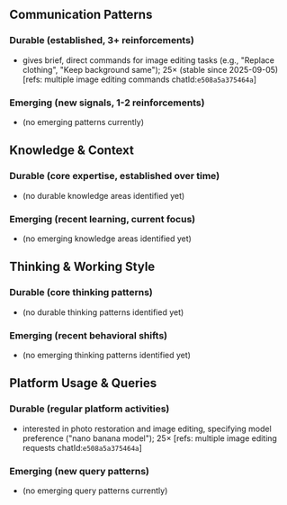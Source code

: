 ## Communication Patterns
### Durable (established, 3+ reinforcements)
- gives brief, direct commands for image editing tasks (e.g., "Replace clothing", "Keep background same"); 25× (stable since 2025-09-05) [refs: multiple image editing commands chatId:`e508a5a375464a`]

### Emerging (new signals, 1-2 reinforcements)
- (no emerging patterns currently)

## Knowledge & Context
### Durable (core expertise, established over time)
- (no durable knowledge areas identified yet)

### Emerging (recent learning, current focus)
- (no emerging knowledge areas identified yet)

## Thinking & Working Style
### Durable (core thinking patterns)
- (no durable thinking patterns identified yet)

### Emerging (recent behavioral shifts)
- (no emerging thinking patterns identified yet)

## Platform Usage & Queries
### Durable (regular platform activities)
- interested in photo restoration and image editing, specifying model preference ("nano banana model"); 25× [refs: multiple image editing requests chatId:`e508a5a375464a`]

### Emerging (new query patterns)
- (no emerging query patterns currently)
